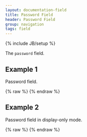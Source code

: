 ```yaml
---
layout: documentation-field
title: Password Field
header: Password Field
group: navigation
tags: field
---
```

{% include JB/setup %}


The ```password``` field.


## Example 1
Password field.
<div id="field1"> </div>
{% raw %}
<script type="text/javascript" id="field1-script">
$("#field1").alpaca({
    "data": "password",
    "schema": {
        "format": "password"
    }
});
</script>
{% endraw %}


## Example 2
Password field in display-only mode.
<div id="field2"> </div>
{% raw %}
<script type="text/javascript" id="field2-script">
$("#field2").alpaca({
    "data": "password",
    "schema": {
        "format": "password"
    },
    "options": {
        "label": "Password"
    },
    "view": "VIEW_BOOTSTRAP_DISPLAY"
});
</script>
{% endraw %}